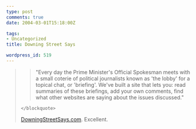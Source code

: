 ```yaml
---
type: post
comments: true
date: 2004-03-01T15:18:00Z

tags:
- Uncategorized
title: Downing Street Says

wordpress_id: 519
---
```


<blockquote>
		
> 
> "Every day the Prime Minister's Official Spokesman meets with a small coterie of political journalists known as 'the lobby' for a topical chat, or 'briefing'. We've built a site that lets you: read summaries of these briefings, add your own comments, find what other websites are saying about the issues discussed."
> 
> 
	</blockquote>



	

[DowningStreetSays.com](http://www.downingstreetsays.com). Excellent.
